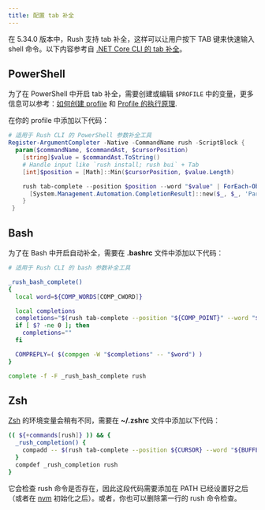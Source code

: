 ```yaml
---
title: 配置 tab 补全
---
```


在 5.34.0 版本中，Rush 支持 tab 补全，这样可以让用户按下 TAB 键来快速输入 shell 命令。以下内容参考自
[.NET Core CLI 的 tab 补全](https://docs.microsoft.com/en-us/dotnet/core/tools/enable-tab-autocomplete)。

## PowerShell

为了在 PowerShell 中开启 tab 补全，需要创建或编辑 `$PROFILE` 中的变量，更多信息可以参考：[如何创建 profile](https://docs.microsoft.com/en-us/powershell/module/microsoft.powershell.core/about/about_profiles#how-to-create-a-profile) 和 [Profile 的执行原理](https://docs.microsoft.com/en-us/powershell/module/microsoft.powershell.core/about/about_profiles#profiles-and-execution-policy).

在你的 profile 中添加以下代码：

```powershell
# 适用于 Rush CLI 的 PowerShell 参数补全工具
Register-ArgumentCompleter -Native -CommandName rush -ScriptBlock {
  param($commandName, $commandAst, $cursorPosition)
    [string]$value = $commandAst.ToString()
    # Handle input like `rush install; rush bui` + Tab
    [int]$position = [Math]::Min($cursorPosition, $value.Length)

    rush tab-complete --position $position --word "$value" | ForEach-Object {
      [System.Management.Automation.CompletionResult]::new($_, $_, 'ParameterValue', $_)
    }
 }
```

## Bash

为了在 Bash 中开启自动补全，需要在 **.bashrc** 文件中添加以下代码：

```bash
# 适用于 Rush CLI 的 bash 参数补全工具

_rush_bash_complete()
{
  local word=${COMP_WORDS[COMP_CWORD]}

  local completions
  completions="$(rush tab-complete --position "${COMP_POINT}" --word "${COMP_LINE}" 2>/dev/null)"
  if [ $? -ne 0 ]; then
    completions=""
  fi

  COMPREPLY=( $(compgen -W "$completions" -- "$word") )
}

complete -f -F _rush_bash_complete rush
```

## Zsh

[Zsh](https://www.zsh.org/) 的环境变量会稍有不同，需要在 **~/.zshrc** 文件中添加以下代码：

```zsh
(( ${+commands[rush]} )) && {
  _rush_completion() {
    compadd -- $(rush tab-complete --position ${CURSOR} --word "${BUFFER}" 2>>/dev/null)
  }
  compdef _rush_completion rush
}
```

它会检查 rush 命令是否存在，因此这段代码需要添加在 PATH 已经设置好之后（或者在 [nvm](https://github.com/nvm-sh/nvm) 初始化之后）。或者，你也可以删除第一行的 rush 命令检查。
